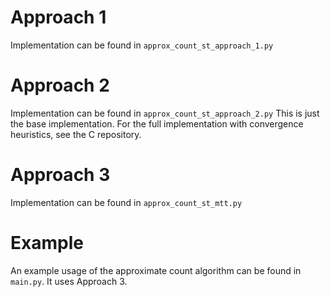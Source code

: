 # Approach 1
Implementation can be found in `approx_count_st_approach_1.py`

# Approach 2
Implementation can be found in `approx_count_st_approach_2.py`
This is just the base implementation. For the full implementation with convergence heuristics, see the C repository.

# Approach 3
Implementation can be found in `approx_count_st_mtt.py`

# Example
An example usage of the approximate count algorithm can be found in `main.py`. It uses Approach 3.
